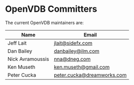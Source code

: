 <!-- SPDX-License-Identifier: CC-BY-4.0 -->
<!-- Copyright Contributors to the OpenVDB project. -->

# OpenVDB Committers

The current OpenVDB maintainers are:


| Name           | Email |
| -------------- | -----------------
| Jeff Lait | jlait@sidefx.com
| Dan Bailey | danbailey@ilm.com
| Nick Avramoussis | nna@dneg.com
| Ken Museth | ken.museth@gmail.com
| Peter Cucka | peter.cucka@dreamworks.com
